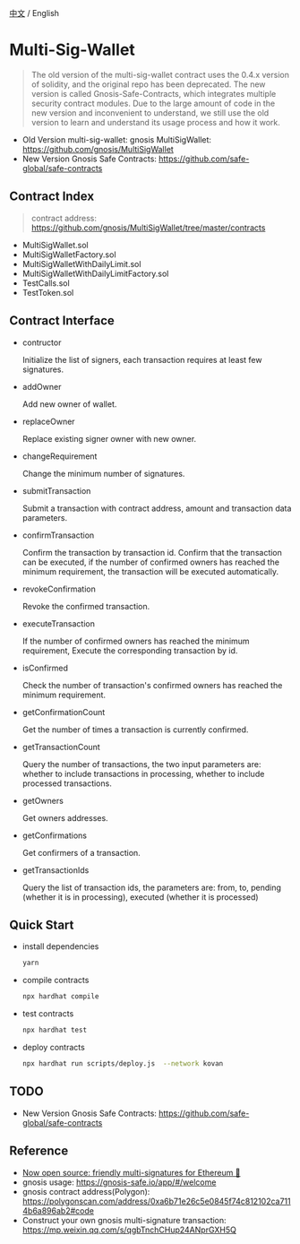 [中文](./README-CN.md) / English

# Multi-Sig-Wallet

> The old version of the multi-sig-wallet contract uses the 0.4.x version of solidity, and the original repo has been deprecated. The new version is called Gnosis-Safe-Contracts, which integrates multiple security contract modules. Due to the large amount of code in the new version and inconvenient to understand, we still use the old version to learn and understand its usage process and how it work.

- Old Version multi-sig-wallet: gnosis MultiSigWallet: <https://github.com/gnosis/MultiSigWallet>
- New Version Gnosis Safe Contracts: <https://github.com/safe-global/safe-contracts>

## Contract Index

> contract address: <https://github.com/gnosis/MultiSigWallet/tree/master/contracts>

- MultiSigWallet.sol
- MultiSigWalletFactory.sol
- MultiSigWalletWithDailyLimit.sol
- MultiSigWalletWithDailyLimitFactory.sol
- TestCalls.sol
- TestToken.sol

## Contract Interface

- contructor

  Initialize the list of signers, each transaction requires at least few signatures.

- addOwner

  Add new owner of wallet.

- replaceOwner

  Replace existing signer owner with new owner.

- changeRequirement

  Change the minimum number of signatures.

- submitTransaction

  Submit a transaction with contract address, amount and transaction data parameters.

- confirmTransaction

  Confirm the transaction by transaction id. Confirm that the transaction can be executed, if the number of confirmed owners has reached the minimum requirement, the transaction will be executed automatically.

- revokeConfirmation

  Revoke the confirmed transaction.

- executeTransaction

  If the number of confirmed owners has reached the minimum requirement, Execute the corresponding transaction by id.

- isConfirmed

  Check the number of transaction's confirmed owners has reached the minimum requirement.

- getConfirmationCount

  Get the number of times a transaction is currently confirmed.

- getTransactionCount

  Query the number of transactions, the two input parameters are: whether to include transactions in processing, whether to include processed transactions.

- getOwners

  Get owners addresses.

- getConfirmations

  Get confirmers of a transaction.

- getTransactionIds
  
  Query the list of transaction ids, the parameters are: from, to, pending (whether it is in processing), executed (whether it is processed)

## Quick Start

- install dependencies

  ```sh
  yarn
  ```

- compile contracts

  ```sh
  npx hardhat compile
  ```

- test contracts

  ```sh
  npx hardhat test
  ```

- deploy contracts

  ```sh
  npx hardhat run scripts/deploy.js  --network kovan
  ```

## TODO

- New Version Gnosis Safe Contracts: <https://github.com/safe-global/safe-contracts>

## Reference

- [Now open source: friendly multi-signatures for Ethereum 🔑](https://medium.com/dsys/now-open-source-friendly-multi-signatures-for-ethereum-d75ca5a0dc5c)
- gnosis usage: <https://gnosis-safe.io/app/#/welcome>
- gnosis contract address(Polygon): <https://polygonscan.com/address/0xa6b71e26c5e0845f74c812102ca7114b6a896ab2#code>
- Construct your own gnosis multi-signature transaction: <https://mp.weixin.qq.com/s/qgbTnchCHup24ANprGXH5Q>
